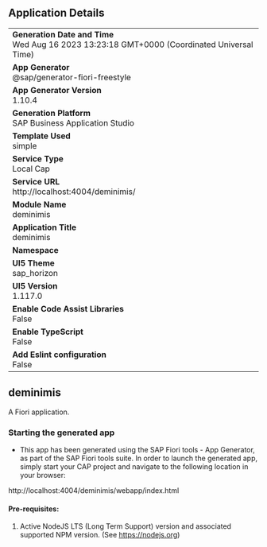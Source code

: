 ## Application Details
|               |
| ------------- |
|**Generation Date and Time**<br>Wed Aug 16 2023 13:23:18 GMT+0000 (Coordinated Universal Time)|
|**App Generator**<br>@sap/generator-fiori-freestyle|
|**App Generator Version**<br>1.10.4|
|**Generation Platform**<br>SAP Business Application Studio|
|**Template Used**<br>simple|
|**Service Type**<br>Local Cap|
|**Service URL**<br>http://localhost:4004/deminimis/
|**Module Name**<br>deminimis|
|**Application Title**<br>deminimis|
|**Namespace**<br>|
|**UI5 Theme**<br>sap_horizon|
|**UI5 Version**<br>1.117.0|
|**Enable Code Assist Libraries**<br>False|
|**Enable TypeScript**<br>False|
|**Add Eslint configuration**<br>False|

## deminimis

A Fiori application.

### Starting the generated app

-   This app has been generated using the SAP Fiori tools - App Generator, as part of the SAP Fiori tools suite.  In order to launch the generated app, simply start your CAP project and navigate to the following location in your browser:

http://localhost:4004/deminimis/webapp/index.html

#### Pre-requisites:

1. Active NodeJS LTS (Long Term Support) version and associated supported NPM version.  (See https://nodejs.org)


